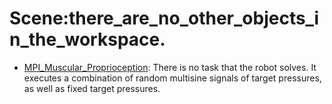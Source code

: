# Scene:there_are_no_other_objects_in_the_workspace.

- [MPI_Muscular_Proprioception](oed-playground/tree/master/pages/datasets/pi_muscular_proprioception.md): There is no task that the robot solves. It executes a combination of random multisine signals of target pressures, as well as fixed target pressures.